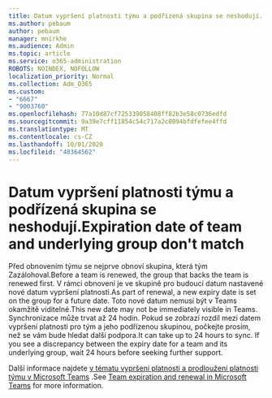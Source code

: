```yaml
---
title: Datum vypršení platnosti týmu a podřízená skupina se neshodují.
ms.author: pebaum
author: pebaum
manager: mnirkhe
ms.audience: Admin
ms.topic: article
ms.service: o365-administration
ROBOTS: NOINDEX, NOFOLLOW
localization_priority: Normal
ms.collection: Adm_O365
ms.custom:
- "6667"
- "9003760"
ms.openlocfilehash: 77a10d87cf725339058408ff82b3e58c0736edfd
ms.sourcegitcommit: 9a39e7cff11854c54c717a2c0094bfdfefee4ffd
ms.translationtype: MT
ms.contentlocale: cs-CZ
ms.lasthandoff: 10/01/2020
ms.locfileid: "48364562"
---
```

# <a name="expiration-date-of-team-and-underlying-group-dont-match"></a><span data-ttu-id="4ca57-102">Datum vypršení platnosti týmu a podřízená skupina se neshodují.</span><span class="sxs-lookup"><span data-stu-id="4ca57-102">Expiration date of team and underlying group don't match</span></span>

<span data-ttu-id="4ca57-103">Před obnovením týmu se nejprve obnoví skupina, která tým Zazálohoval.</span><span class="sxs-lookup"><span data-stu-id="4ca57-103">Before a team is renewed, the group that backs the team is renewed first.</span></span> <span data-ttu-id="4ca57-104">V rámci obnovení je ve skupině pro budoucí datum nastavené nové datum vypršení platnosti.</span><span class="sxs-lookup"><span data-stu-id="4ca57-104">As part of renewal, a new expiry date is set on the group for a future date.</span></span> <span data-ttu-id="4ca57-105">Toto nové datum nemusí být v Teams okamžitě viditelné.</span><span class="sxs-lookup"><span data-stu-id="4ca57-105">This new date may not be immediately visible in Teams.</span></span> <span data-ttu-id="4ca57-106">Synchronizace může trvat až 24 hodin. Pokud se zobrazí rozdíl mezi datem vypršení platnosti pro tým a jeho podřízenou skupinou, počkejte prosím, než se vám bude hledat další podpora.</span><span class="sxs-lookup"><span data-stu-id="4ca57-106">It can take up to 24 hours to sync. If you see a discrepancy between the expiry date for a team and its underlying group, wait 24 hours before seeking further support.</span></span>  

<span data-ttu-id="4ca57-107">Další informace najdete [v tématu vypršení platnosti a prodloužení platnosti týmu v Microsoft Teams](https://docs.microsoft.com/microsoftteams/team-expiration-renewal)  .</span><span class="sxs-lookup"><span data-stu-id="4ca57-107">See [Team expiration and renewal in Microsoft Teams](https://docs.microsoft.com/microsoftteams/team-expiration-renewal)  for more information.</span></span>
